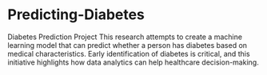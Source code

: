 # Predicting-Diabetes
Diabetes Prediction Project   This research attempts to create a machine learning model that can predict whether a person has diabetes based on medical characteristics.  Early identification of diabetes is critical, and this initiative highlights how data analytics can help healthcare decision-making.
